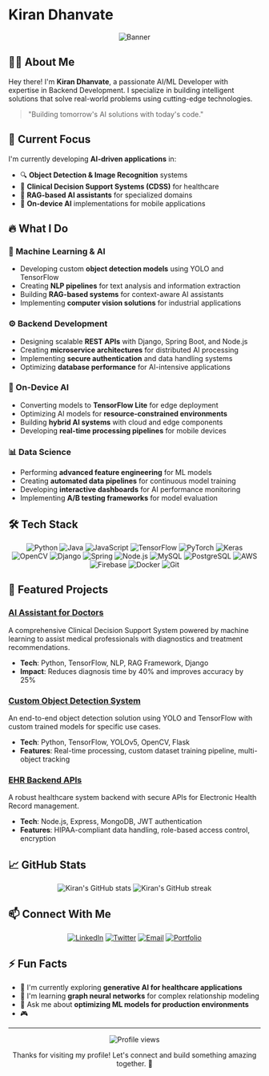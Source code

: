 # Kiran Dhanvate
<div align="center">
  
![Banner](https://img.shields.io/badge/AI%20%7C%20ML%20%7C%20Backend-Developer-blue?style=for-the-badge)

</div>

## 👨‍💻 About Me

Hey there! I'm **Kiran Dhanvate**, a passionate AI/ML Developer with expertise in Backend Development. I specialize in building intelligent solutions that solve real-world problems using cutting-edge technologies.

> "Building tomorrow's AI solutions with today's code."

## 🎯 Current Focus

I'm currently developing **AI-driven applications** in:
- 🔍 **Object Detection & Image Recognition** systems
- 🏥 **Clinical Decision Support Systems (CDSS)** for healthcare
- 🤖 **RAG-based AI assistants** for specialized domains
- 📱 **On-device AI** implementations for mobile applications

## 🔥 What I Do

### 🧠 Machine Learning & AI
- Developing custom **object detection models** using YOLO and TensorFlow
- Creating **NLP pipelines** for text analysis and information extraction
- Building **RAG-based systems** for context-aware AI assistants
- Implementing **computer vision solutions** for industrial applications

### ⚙️ Backend Development
- Designing scalable **REST APIs** with Django, Spring Boot, and Node.js
- Creating **microservice architectures** for distributed AI processing
- Implementing **secure authentication** and data handling systems
- Optimizing **database performance** for AI-intensive applications

### 📱 On-Device AI
- Converting models to **TensorFlow Lite** for edge deployment
- Optimizing AI models for **resource-constrained environments**
- Building **hybrid AI systems** with cloud and edge components
- Developing **real-time processing pipelines** for mobile devices

### 📊 Data Science
- Performing **advanced feature engineering** for ML models
- Creating **automated data pipelines** for continuous model training
- Developing **interactive dashboards** for AI performance monitoring
- Implementing **A/B testing frameworks** for model evaluation

## 🛠️ Tech Stack

<div align="center">
  
![Python](https://img.shields.io/badge/-Python-3776AB?style=flat-square&logo=Python&logoColor=white)
![Java](https://img.shields.io/badge/-Java-007396?style=flat-square&logo=java&logoColor=white)
![JavaScript](https://img.shields.io/badge/-JavaScript-F7DF1E?style=flat-square&logo=javascript&logoColor=black)
![TensorFlow](https://img.shields.io/badge/-TensorFlow-FF6F00?style=flat-square&logo=TensorFlow&logoColor=white)
![PyTorch](https://img.shields.io/badge/-PyTorch-EE4C2C?style=flat-square&logo=PyTorch&logoColor=white)
![Keras](https://img.shields.io/badge/-Keras-D00000?style=flat-square&logo=Keras&logoColor=white)
![OpenCV](https://img.shields.io/badge/-OpenCV-5C3EE8?style=flat-square&logo=opencv&logoColor=white)
![Django](https://img.shields.io/badge/-Django-092E20?style=flat-square&logo=Django&logoColor=white)
![Spring](https://img.shields.io/badge/-Spring-6DB33F?style=flat-square&logo=spring&logoColor=white)
![Node.js](https://img.shields.io/badge/-Node.js-339933?style=flat-square&logo=Node.js&logoColor=white)
![MySQL](https://img.shields.io/badge/-MySQL-4479A1?style=flat-square&logo=mysql&logoColor=white)
![PostgreSQL](https://img.shields.io/badge/-PostgreSQL-336791?style=flat-square&logo=postgresql&logoColor=white)
![AWS](https://img.shields.io/badge/-AWS-232F3E?style=flat-square&logo=amazon-aws&logoColor=white)
![Firebase](https://img.shields.io/badge/-Firebase-FFCA28?style=flat-square&logo=firebase&logoColor=black)
![Docker](https://img.shields.io/badge/-Docker-2496ED?style=flat-square&logo=docker&logoColor=white)
![Git](https://img.shields.io/badge/-Git-F05032?style=flat-square&logo=git&logoColor=white)

</div>

## 🚀 Featured Projects

### [AI Assistant for Doctors](https://github.com/Kiran-Dhanvate/AI-Assistant-CDSS)
A comprehensive Clinical Decision Support System powered by machine learning to assist medical professionals with diagnostics and treatment recommendations.
- **Tech**: Python, TensorFlow, NLP, RAG Framework, Django
- **Impact**: Reduces diagnosis time by 40% and improves accuracy by 25%

### [Custom Object Detection System](https://github.com/Kiran-Dhanvate/Object-Detection)
An end-to-end object detection solution using YOLO and TensorFlow with custom trained models for specific use cases.
- **Tech**: Python, TensorFlow, YOLOv5, OpenCV, Flask
- **Features**: Real-time processing, custom dataset training pipeline, multi-object tracking

### [EHR Backend APIs](https://github.com/Kiran-Dhanvate/EHR_node_Backend)
A robust healthcare system backend with secure APIs for Electronic Health Record management.
- **Tech**: Node.js, Express, MongoDB, JWT authentication
- **Features**: HIPAA-compliant data handling, role-based access control, encryption

## 📈 GitHub Stats

<div align="center">
  <img src="https://github-readme-stats.vercel.app/api?username=Kiran-Dhanvate&show_icons=true&theme=radical" alt="Kiran's GitHub stats" />
  <img src="https://github-readme-streak-stats.herokuapp.com/?user=Kiran-Dhanvate&theme=radical" alt="Kiran's GitHub streak" />
</div>

## 📫 Connect With Me

<div align="center">
  
[![LinkedIn](https://img.shields.io/badge/LinkedIn-0077B5?style=for-the-badge&logo=linkedin&logoColor=white)](https://www.linkedin.com/in/kiran-dhanvate/)
[![Twitter](https://img.shields.io/badge/Twitter-1DA1F2?style=for-the-badge&logo=twitter&logoColor=white)](https://twitter.com/KiranDhanvate)
[![Email](https://img.shields.io/badge/Email-D14836?style=for-the-badge&logo=gmail&logoColor=white)](mailto:kirandhanvate735@example.com)
[![Portfolio](https://img.shields.io/badge/Portfolio-000000?style=for-the-badge&logo=About.me&logoColor=white)](https://kiran-dhanvate.dev)
  
</div>

## ⚡ Fun Facts

- 🔭 I'm currently exploring **generative AI for healthcare applications**
- 🌱 I'm learning **graph neural networks** for complex relationship modeling
- 💬 Ask me about **optimizing ML models for production environments**
- 🎮 

---

<div align="center">
  <img src="https://komarev.com/ghpvc/?username=Kiran-Dhanvate&color=blueviolet" alt="Profile views" />
  <p>Thanks for visiting my profile! Let's connect and build something amazing together. 🚀</p>
</div>
